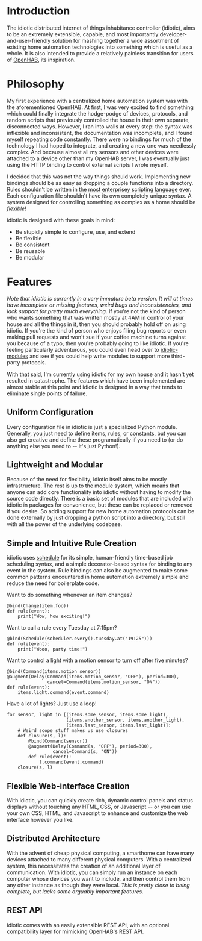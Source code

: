 # Introduction #

The idiotic distributed internet of things inhabitance controller
(idiotic), aims to be an extremely extensible, capable, and most
importantly developer-and-user-friendly solution for mashing together
a wide assortment of existing home automation technologies into
something which is useful as a whole. It is also intended to provide a
relatively painless transition for users of
[OpenHAB](https://github.com/openhab/openhab), its inspiration.

# Philosophy #

My first experience with a centralized home automation system was with
the aforementioned OpenHAB. At first, I was very excited to find
something which could finally integrate the hodge-podge of devices,
protocols, and random scripts that previously controlled the house in
their own separate, disconnected ways. However, I ran into walls at
every step: the syntax was inflexible and inconsistent, the
documentation was incomplete, and I found myself repeating code
constantly. There were no bindings for much of the technology I had
hoped to integrate, and creating a new one was needlessly complex. And
because almost all my sensors and other devices were attached to a
device other than my OpenHAB server, I was eventually just using the
HTTP binding to control external scripts I wrote myself.

I decided that this was not the way things should work. Implementing
new bindings should be as easy as dropping a couple functions into a
directory. Rules shouldn't be written in
[the most enterprisey scripting language ever](http://xtend-lang.org).
Each configuration file shouldn't have its own completely unique
syntax. A system designed for controlling something as complex as a
home should be *flexible*!

idiotic is designed with these goals in mind:

* Be stupidly simple to configure, use, and extend
* Be flexible
* Be consistent
* Be reusable
* Be modular

# Features #

*Note that idiotic is currently in a very immature beta version. It
will at times have incomplete or missing features, weird bugs and
inconsistencies, and lack support for pretty much everything.* If
you're not the kind of person who wants something that was written
mostly at 4AM in control of your house and all the things in it, then
you should probably hold off on using idiotic. If you're the kind of
person who enjoys filing bug reports or even making pull requests and
won't sue if your coffee machine turns against you because of a typo,
then you're probably going to like idiotic. If you're feeling
particularly adventurous, you could even head over to
[idiotic-modules](https://github.com/umbc-hackafe/idiotic-modules/)
and see if you could help write modules to support more third-party
protocols.

With that said, I'm currently using idiotic for my own house and it
hasn't yet resulted in catastrophe. The features which have been
implemented are almost stable at this point and idiotic is designed in
a way that tends to eliminate single points of failure.

## Uniform Configuration ##

Every configuration file in idiotic is just a specialized Python
module. Generally, you just need to define items, rules, or constants,
but you can also get creative and define these programatically if you
need to (or do anything else you need to -- it's just Python!).

## Lightweight and Modular ##

Because of the need for flexibility, idiotic itself aims to be mostly
infrastructure. The rest is up to the module system, which means that
anyone can add core functionality into idiotic without having to
modify the source code directly. There is a basic set of modules that
are included with idiotic in packages for convenience, but these can
be replaced or removed if you desire. So adding support for new home
automation protocols can be done externally by just dropping a python
script into a directory, but still with all the power of the
underlying codebase.

## Simple and Intuitive Rule Creation ##

idiotic uses [schedule](https://github.com/dbader/schedule) for its
simple, human-friendly time-based job scheduling syntax, and a simple
decorator-based syntax for binding to any event in the system. Rule
bindings can also be augmented to make some common patterns
encountered in home automation extremely simple and reduce the need
for boilerplate code.

Want to do something whenever an item changes?

    @bind(Change(item.foo))
	def rule(event):
	    print("Wow, how exciting!")

Want to call a rule every Tuesday at 7:15pm?

    @bind(Schedule(scheduler.every().tuesday.at("19:25")))
	def rule(event):
	    print("Wooo, party time!")

Want to control a light with a motion sensor to turn off after five
minutes?

    @bind(Command(items.motion_sensor))
    @augment(Delay(Command(items.motion_sensor, "OFF"), period=300),
	               cancel=Command(items.motion_sensor, "ON"))
	def rule(event):
	    items.light.command(event.command)

Have a lot of lights? Just use a loop!

    for sensor, light in [(items.some_sensor, items.some_light),
	                      (items.another_sensor, items.another_light),
                          (items.last_sensor, items.last_light)]:
		# Weird scope stuff makes us use closures
		def closure(s, l):
	        @bind(Command(sensor))
		    @augment(Delay(Command(s, "OFF"), period=300),
			         cancel=Command(s, "ON"))
			def rule(event):
			    l.command(event.command)
		closure(s, l)

## Flexible Web-interface Creation ##

With idiotic, you can quickly create rich, dynamic control panels and
status displays without touching any HTML, CSS, or Javascript -- or
you can use your own CSS, HTML, and Javascript to enhance and
customize the web interface however you like.

## Distributed Architecture ##

With the advent of cheap physical computing, a smarthome can have many
devices attached to many different physical computers. With a
centralized system, this necessitates the creation of an additional
layer of communication. With idiotic, you can simply run an instance
on each computer whose devices you want to include, and then control
them from any other instance as though they were local. _This is
pretty close to being complete, but lacks some arguably important
features._

## REST API ##

idiotic comes with an easily extensible REST API, with an optional
compatibility layer for mimicking OpenHAB's REST API.
